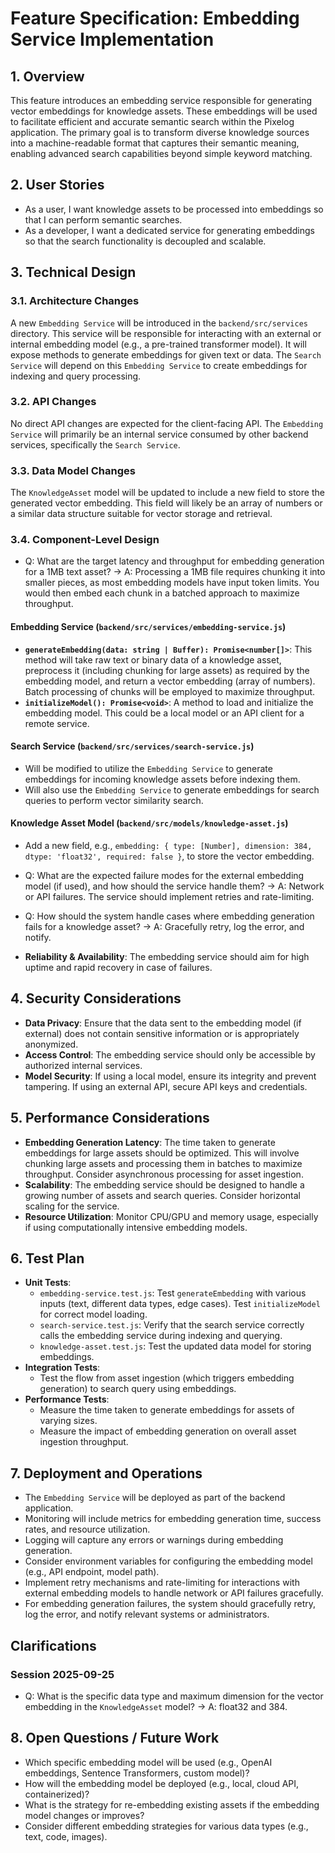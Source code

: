 # Feature Specification: Embedding Service Implementation

## 1. Overview
This feature introduces an embedding service responsible for generating vector embeddings for knowledge assets. These embeddings will be used to facilitate efficient and accurate semantic search within the Pixelog application. The primary goal is to transform diverse knowledge sources into a machine-readable format that captures their semantic meaning, enabling advanced search capabilities beyond simple keyword matching.

## 2. User Stories
* As a user, I want knowledge assets to be processed into embeddings so that I can perform semantic searches.
* As a developer, I want a dedicated service for generating embeddings so that the search functionality is decoupled and scalable.

## 3. Technical Design
### 3.1. Architecture Changes
A new `Embedding Service` will be introduced in the `backend/src/services` directory. This service will be responsible for interacting with an external or internal embedding model (e.g., a pre-trained transformer model). It will expose methods to generate embeddings for given text or data. The `Search Service` will depend on this `Embedding Service` to create embeddings for indexing and query processing.

### 3.2. API Changes
No direct API changes are expected for the client-facing API. The `Embedding Service` will primarily be an internal service consumed by other backend services, specifically the `Search Service`.

### 3.3. Data Model Changes
The `KnowledgeAsset` model will be updated to include a new field to store the generated vector embedding. This field will likely be an array of numbers or a similar data structure suitable for vector storage and retrieval.

### 3.4. Component-Level Design
- Q: What are the target latency and throughput for embedding generation for a 1MB text asset? → A: Processing a 1MB file requires chunking it into smaller pieces, as most embedding models have input token limits. You would then embed each chunk in a batched approach to maximize throughput.

#### Embedding Service (`backend/src/services/embedding-service.js`)
*   **`generateEmbedding(data: string | Buffer): Promise<number[]>`**: This method will take raw text or binary data of a knowledge asset, preprocess it (including chunking for large assets) as required by the embedding model, and return a vector embedding (array of numbers). Batch processing of chunks will be employed to maximize throughput.
*   **`initializeModel(): Promise<void>`**: A method to load and initialize the embedding model. This could be a local model or an API client for a remote service.

#### Search Service (`backend/src/services/search-service.js`)
*   Will be modified to utilize the `Embedding Service` to generate embeddings for incoming knowledge assets before indexing them.
*   Will also use the `Embedding Service` to generate embeddings for search queries to perform vector similarity search.

#### Knowledge Asset Model (`backend/src/models/knowledge-asset.js`)
*   Add a new field, e.g., `embedding: { type: [Number], dimension: 384, dtype: 'float32', required: false }`, to store the vector embedding.

- Q: What are the expected failure modes for the external embedding model (if used), and how should the service handle them? → A: Network or API failures. The service should implement retries and rate-limiting.

- Q: How should the system handle cases where embedding generation fails for a knowledge asset? → A: Gracefully retry, log the error, and notify.

*   **Reliability & Availability**: The embedding service should aim for high uptime and rapid recovery in case of failures.

## 4. Security Considerations
*   **Data Privacy**: Ensure that the data sent to the embedding model (if external) does not contain sensitive information or is appropriately anonymized.
*   **Access Control**: The embedding service should only be accessible by authorized internal services.
*   **Model Security**: If using a local model, ensure its integrity and prevent tampering. If using an external API, secure API keys and credentials.

## 5. Performance Considerations
*   **Embedding Generation Latency**: The time taken to generate embeddings for large assets should be optimized. This will involve chunking large assets and processing them in batches to maximize throughput. Consider asynchronous processing for asset ingestion.
*   **Scalability**: The embedding service should be designed to handle a growing number of assets and search queries. Consider horizontal scaling for the service.
*   **Resource Utilization**: Monitor CPU/GPU and memory usage, especially if using computationally intensive embedding models.

## 6. Test Plan
*   **Unit Tests**:
    *   `embedding-service.test.js`: Test `generateEmbedding` with various inputs (text, different data types, edge cases). Test `initializeModel` for correct model loading.
    *   `search-service.test.js`: Verify that the search service correctly calls the embedding service during indexing and querying.
    *   `knowledge-asset.test.js`: Test the updated data model for storing embeddings.
*   **Integration Tests**:
    *   Test the flow from asset ingestion (which triggers embedding generation) to search query using embeddings.
*   **Performance Tests**:
    *   Measure the time taken to generate embeddings for assets of varying sizes.
    *   Measure the impact of embedding generation on overall asset ingestion throughput.

## 7. Deployment and Operations
*   The `Embedding Service` will be deployed as part of the backend application.
*   Monitoring will include metrics for embedding generation time, success rates, and resource utilization.
*   Logging will capture any errors or warnings during embedding generation.
*   Consider environment variables for configuring the embedding model (e.g., API endpoint, model path).
*   Implement retry mechanisms and rate-limiting for interactions with external embedding models to handle network or API failures gracefully.
*   For embedding generation failures, the system should gracefully retry, log the error, and notify relevant systems or administrators.

## Clarifications
### Session 2025-09-25
- Q: What is the specific data type and maximum dimension for the vector embedding in the `KnowledgeAsset` model? → A: float32 and 384.

## 8. Open Questions / Future Work
*   Which specific embedding model will be used (e.g., OpenAI embeddings, Sentence Transformers, custom model)?
*   How will the embedding model be deployed (e.g., local, cloud API, containerized)?
*   What is the strategy for re-embedding existing assets if the embedding model changes or improves?
*   Consider different embedding strategies for various data types (e.g., text, code, images).